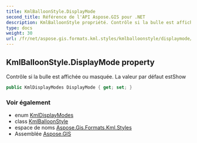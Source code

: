```yaml
---
title: KmlBalloonStyle.DisplayMode
second_title: Référence de l'API Aspose.GIS pour .NET
description: KmlBalloonStyle propriété. Contrôle si la bulle est affichée ou masquée. La valeur par défaut estShow
type: docs
weight: 30
url: /fr/net/aspose.gis.formats.kml.styles/kmlballoonstyle/displaymode/
---
```

## KmlBalloonStyle.DisplayMode property

Contrôle si la bulle est affichée ou masquée. La valeur par défaut estShow

```csharp
public KmlDisplayModes DisplayMode { get; set; }
```

### Voir également

* enum [KmlDisplayModes](../../kmldisplaymodes/)
* class [KmlBalloonStyle](../)
* espace de noms [Aspose.Gis.Formats.Kml.Styles](../../kmlballoonstyle/)
* Assemblée [Aspose.GIS](../../../)


